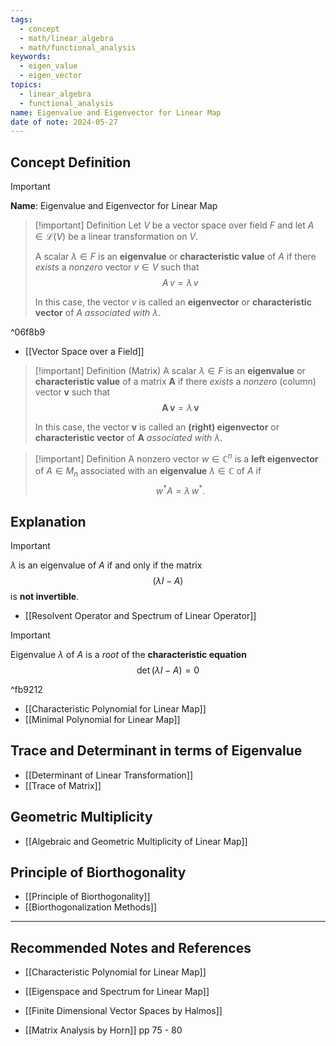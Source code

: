 ```yaml
---
tags:
  - concept
  - math/linear_algebra
  - math/functional_analysis
keywords:
  - eigen_value
  - eigen_vector
topics:
  - linear_algebra
  - functional_analysis
name: Eigenvalue and Eigenvector for Linear Map
date of note: 2024-05-27
---
```


## Concept Definition

>[!important]
>**Name**: Eigenvalue and Eigenvector for Linear Map

>[!important] Definition
>Let $V$ be a vector space over field $F$ and let $A \in \mathcal{L}(V)$ be a linear transformation on $V$.
>
>A scalar $\lambda \in F$ is an **eigenvalue** or **characteristic value** of $A$ if there *exists* a *nonzero* vector $v\in V$ such that 
>$$
>A\,v = \lambda\,v
>$$
>
>In this case, the vector $v$ is called an **eigenvector** or **characteristic vector** of $A$ *associated with* $\lambda.$

^06f8b9

- [[Vector Space over a Field]]

>[!important] Definition (Matrix)
>A scalar $\lambda \in F$ is an **eigenvalue** or **characteristic value** of a matrix $\boldsymbol{A}$ if there *exists* a *nonzero* (column) vector $\boldsymbol{v}$ such that 
>$$
>\boldsymbol{A\,v} = \lambda\, \boldsymbol{v}
>$$
>
>In this case, the vector $\boldsymbol{v}$ is called an **(right) eigenvector** or **characteristic vector** of $\boldsymbol{A}$ *associated with* $\lambda.$

>[!important] Definition
>A nonzero vector $w\in \mathbb{C}^{n}$ is a **left eigenvector** of $A\in M_{n}$ associated with an **eigenvalue** $\lambda\in \mathbb{C}$ of $A$ if $$w^{*}A = \lambda\,w^{*}.$$
>
 


## Explanation

>[!important]
>$\lambda$ is an eigenvalue of $A$ if and only if the matrix
>$$
>(\lambda I - A)
>$$
>is **not invertible**.

- [[Resolvent Operator and Spectrum of Linear Operator]]

>[!important]
>Eigenvalue $\lambda$ of $A$ is a *root* of the **characteristic equation**
>$$
>\det \left(\lambda I - A\right) = 0
>$$

^fb9212

- [[Characteristic Polynomial for Linear Map]]
- [[Minimal Polynomial for Linear Map]]


## Trace and Determinant in terms of Eigenvalue

- [[Determinant of Linear Transformation]]
- [[Trace of Matrix]]


## Geometric Multiplicity

- [[Algebraic and Geometric Multiplicity of Linear Map]]


## Principle of Biorthogonality

- [[Principle of Biorthogonality]]
- [[Biorthogonalization Methods]]


-----------
##  Recommended Notes and References

- [[Characteristic Polynomial for Linear Map]]
- [[Eigenspace and Spectrum for Linear Map]]

- [[Finite Dimensional Vector Spaces by Halmos]]
- [[Matrix Analysis by Horn]] pp 75 - 80